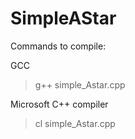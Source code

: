 # SimpleAStar

Commands to compile:

GCC
>g++ simple_Astar.cpp

Microsoft C++ compiler
>cl simple_Astar.cpp
